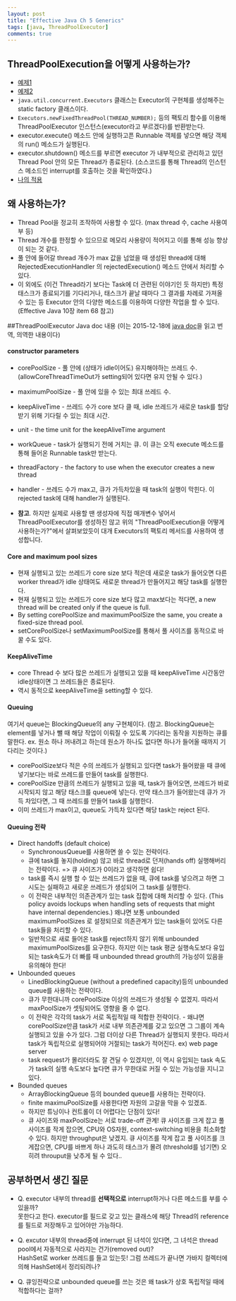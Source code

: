 ```yaml
---
layout: post
title: "Effective Java Ch 5 Generics"
tags: [java, ThreadPoolExecutor]
comments: true
---
```


## ThreadPoolExecution을 어떻게 사용하는가?
* [예제1](http://www.journaldev.com/1069/java-thread-pool-example-using-executors-and-threadpoolexecutor)
* [예제2](http://howtodoinjava.com/2015/03/24/java-thread-pool-executor-example/)
* `java.util.concurrent.Executors` 클래스는 Executor의 구현체를 생성해주는 static factory 클래스이다.
* `Executors.newFixedThreadPool(THREAD_NUMBER);` 등의 팩토리 함수를 이용해 ThreadPoolExecutor 인스턴스(executor라고 부르겠다)를 반환받는다.
* executor.execute() 메소드 안에 실행하고픈 Runnable 객체를 넣으면 해당 객체의 run() 메소드가 실행된다.
* executor.shutdown() 메소드를 부르면 executor 가 내부적으로 관리하고 있던 Thread Pool 안의 모든 Thread가 종료된다. (소스코드를 통해 Thread의 인스턴스 메소드인 interrupt를 호출하는 것을 확인하였다.)
* [나의 적용](https://github.com/KimDahye/chat-program/commit/b75b3acbbc3213a2dcf1a610bd38201ec00dd7bb)

## 왜 사용하는가?
* Thread Pool을 정교히 조작하여 사용할 수 있다. (max thread 수, cache 사용여부 등) 
* Thread 개수를 한정할 수 있으므로 메모리 사용량이 적어지고 이를 통해 성능 향상이 되는 것 같다.
* 풀 안에 들어갈 thread 개수가 max 값을 넘었을 때 생성된 thread에 대해 RejectedExecutionHandler 의 rejectedExecution() 메소드 안에서 처리할 수 있다.
* 이 외에도 (이건 Thread라기 보다는 Task에 더 관련된 이야기인 듯 하지만) 특정 태스크가 종료되기를 기다리거나, 태스크가 끝날 때마다 그 결과를 차례로 가져올 수 있는 등 Executor 안의 다양한 메소드를 이용하여 다양한 작업을 할 수 있다. (Effective Java 10장 item 68 참고) 

##ThreadPoolExecutor Java doc 내용
(이는 2015-12-18에 [java doc](http://docs.oracle.com/javase/7/docs/api/java/util/concurrent/ThreadPoolExecutor.html)을 읽고 번역, 의역한 내용이다)
#### constructor parameters
* corePoolSize - 풀 안에 (상태가 idle이어도) 유지해야하는 쓰레드 수. (allowCoreThreadTimeOut가 setting되어 있다면 유지 안될 수 있다.)
* maximumPoolSize - 풀 안에 있을 수 있는 최대 쓰레드 수.
* keepAliveTime - 쓰레드 수가 core 보다 클 때, idle 쓰레드가 새로운 task를 할당받기 위해 기다릴 수 있는 최대 시간.
* unit - the time unit for the keepAliveTime argument
* workQueue - task가 실행되기 전에 거치는 큐. 이 큐는 오직 execute 메소드를 통해 들어온 Runnable task만 받는다. 
* threadFactory - the factory to use when the executor creates a new thread
* handler - 쓰레드 수가 max고, 큐가 가득차있을 때 task의 실행이 막힌다. 이 rejected task에 대해 handler가 실행된다. 

* **참고**. 하지만 실제로 사용할 땐 생성자에 직접 매개변수 넣어서 ThreadPoolExecutor를 생성하진 않고 위의 "ThreadPoolExecution을 어떻게 사용하는가?"에서 살펴보았듯이 대개 Executors의 팩토리 메서드를 사용하여 생성합니다.



#### Core and maximum pool sizes
- 현재 실행되고 있는 쓰레드가 core size 보다 적은데 새로운 task가 들어오면 다른 worker thread가 idle 상태여도 새로운 thread가 만들어지고 해당 task를 실행한다.
- 현재 실행되고 있는 쓰레드가 core size 보다 많고 max보다는 적다면,  a new thread will be created only if the queue is full.
- By setting corePoolSize and maximumPoolSize the same, you create a fixed-size thread pool.
- setCorePoolSize나 setMaximumPoolSize를 통해서 풀 사이즈를 동적으로 바꿀 수도 있다.

#### KeepAliveTime
- core Thread 수 보다 많은 쓰레드가 실행되고 있을 때 keepAliveTime 시간동안 idle상태이면 그 쓰레드들은 종료된다. 
- 역시 동적으로 keepAliveTime을 setting할 수 있다.

#### Queuing 
여기서 queue는 BlockingQueue의 any 구현체이다. (참고. BlockingQueue는 element를 넣거나 뺄 때 해당 작업이 이뤄질 수 있도록 기다리는 동작을 지원하는 큐를 말한다. ex. 원소 하나 꺼내려고 하는데 원소가 하나도 없다면 하나가 들어올 때까지 기다리는 것이다.)

- corePoolSize보다 적은 수의 쓰레드가 실행되고 있다면 task가 들어왔을 때 큐에 넣기보다는 바로 쓰레드를 만들어 task를 실행한다. 
- corePoolSize 만큼의 쓰레드가 실행되고 있을 때, task가 들어오면, 쓰레드가 바로 시작되지 않고 해당 태스크를 queue에 넣는다. 만약 태스크가 들어왔는데 큐가 가득 차있다면, 그 때 쓰레드를 만들어 task를 실행한다. 
- 이미 쓰레드가 max이고, queue도 가득차 있다면 해당 task는 reject 된다. 

#### Queuing 전략
- Direct handoffs (default choice)
  - SynchronousQueue를 사용하면 쓸 수 있는 전략이다.
  - 큐에 task를 놓지(holding) 않고 바로 thread로 던저(hands off) 실행해버리는 전략이다. => 큐 사이즈가 0이라고 생각하면 쉽다!
  - task를 즉시 실행 할 수 있는 쓰레드가 없을 때, 큐에 task를 넣으려고 하면 그 시도는 실패하고 새로운 쓰레드가 생성되어 그 task를 실행한다. 
  - 이 전략은 내부적인 의존관계가 있는 task 집합에 대해 처리할 수 있다. (This policy avoids lockups when handling sets of requests that might have internal dependencies.) 왜냐면 보통 unbounded maximumPoolSizes 로 설정되므로 의존관계가 있는 task들이 있어도 다른 task들을 처리할 수 있다.
  - 일반적으로 새로 들어온 task를 reject하지 않기 위해 unbounded maximumPoolSizes를 요구한다. 하지만 이는 task 평균 실행속도보다 유입되는 task속도가 더 빠를 때 unbounded thread grouth의 가능성이 있음을 유의해야 한다!
- Unbounded queues
  - LinedBlockingQueue (without a predefined capacity)등의 unbounded queue를 사용하는 전략이다.
  - 큐가 무한대니까 corePoolSize 이상의 쓰레드가 생성될 수 없겠지. 따라서 maxPoolSize가 셋팅되어도 영향을 줄 수 없다.
  - 이 전략은 각각의 task가 서로 독립적일 때 적합한 전략이다. - 왜냐면 corePoolSize만큼 task가 서로 내부 의존관계를 갖고 있으면 그 그룹이 계속 실행되고 있을 수가 있다. 그럼 더이상 다른 Thread가 실행되지 못한다. 따라서 task가 독립적으로 실행되어야 거절되는 task가 적어진다. ex) web page server 
  - task request가 몰리더라도 잘 견딜 수 있겠지만, 이 역시 유입되는 task 속도가 task의 실행 속도보다 높다면 큐가 무한대로 커질 수 있는 가능성을 지니고 있다.  
- Bounded queues
  - ArrayBlockingQueue 등의 bounded queue를 사용하는 전략이다.
  - finite maximuPoolSize를 사용한다면 자원의 고갈을 막을 수 있겠죠.
  - 하지만 튜닝이나 컨트롤이 더 어렵다는 단점이 있다!
  - 큐 사이즈와 maxPoolSize는 서로 trade-off 관계! 큐 사이즈를 크게 잡고 풀 사이즈를 작게 잡으면, CPU와 OS자원, context-switching 비용을 최소화할 수 있다. 하지만 throughput은 낮겠지. 큐 사이즈를 작게 잡고 풀 사이즈를 크게잡으면, CPU를 바쁘게 하나 과도히 태스크가 몰려 (threshold를 넘기면) 오히려 throuput을 낮추게 될 수 있다.. 
## 공부하면서 생긴 질문
* Q. executor 내부의 thread를 **선택적으로** interrupt하거나 다른 메소드를 부를 수 있을까? <br> 못한다고 한다. executor를 필드로 갖고 있는 클래스에 해당 Thread의 reference를 필드로 저장해두고 있어야만 가능하다.

* Q. excutor 내부의 thread중에 interrupt 된 녀석이 있다면, 그 녀석은 thread pool에서 자동적으로 사라지는 건가(removed out)? <br> 
HashSet<Worker>로 worker 쓰레드를 들고 있는듯! 그럼 쓰레드가 끝나면 가바지 컬렉터에 의해 HashSet에서 정리되려나?

* Q. 큐잉전략으로 unbounded queue를 쓰는 것은 왜 task가 상호 독립적일 때에 적합하다는 걸까?
